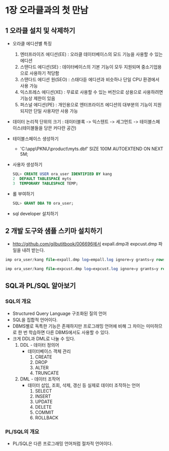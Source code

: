# 1장 오라클과의 첫 만남
## 1 오라클 설치 및 삭제하기
- 오라클 에디션별 특징
    1. 엔터프라이즈 에디션(EE) : 오라클 데이터베이스의 모드 기능을 사용할 수 있는 에디션
    2. 스탠다드 에디션(SE) : 데이터베이스의 기본 기능이 모두 지원되며 중소기업용으로 사용하기 적당함
    3. 스탠다드 에디션 원(SEO) : 스태다듣 에디션과 비슷하나 단일 CPU 환경에서 사용 가능
    4. 익스프레스 에디션(XE) : 무료로 사용할 수 있는 버전으로 상용으로 사용하려면 기능상 제한이 있음
    5. 퍼스널 에디션(PE) : 개인용으로 엔터프라이즈 에디션의 대부분의 기능이 지원되지만 단일 사용자만 사용 가능

- 데이터 논리적 단위의 크기 : 데이터블록 -> 익스텐트 -> 세그먼트 -> 테이블스페이스(테이블들을 당믄 커다란 공간)
- 테이블스페이스 생성하기
    - 'C:\app\PKNU\product\myts.dbf' SIZE 100M AUTOEXTEND ON NEXT 5M;
- 사용자 생성하기
    ```SQL
    SQL> CREATE USER ora_user IDENTIFIED BY kang
    2  DEFAULT TABLESPACE myts
    3  TEMPORARY TABLESPACE TEMP;
    ```
- 롤 부여하기
    ```SQL
    SQL> GRANT DBA TO ora_user;
    ```

- sql developer 설치하기
## 2 개발 도구와 샘플 스키마 설치하기
- http://github.com/gilbutitbook/006696에서 expall.dmp과 expcust.dmp 파일을 내려 받는다.
```sql
imp ora_user/kang file=expall.dmp log=empall.log ignore=y grants=y rows=y indexes=y full=y
```
```sql
imp ora_user/kang file=expcust.dmp log=expcust.log ignore=y grants=y rows=y indexes=y full=y
```
## SQL과 PL/SQL 알아보기
### SQL의 개요
- Structured Query Language 구조화된 질의 언어
- SQL을 집합적 언어이다.
- DBMS별로 독특한 기능은 존재하지만 프로그래밍 언어에 비해 그 차이는 미미하므로 한 번 학습하면 다른 DBMS에서도 사용할 수 있다.
- 크게 DDL과 DML로 나눌 수 있다.
    1. DDL - 데이터 정의어
        - 데이터베이스 객체 관리
            1. CREATE
            2. DROP
            3. ALTER
            4. TRUNCATE
    2. DML - 데이터 조작어
        - 데이터 삽입, 조회, 삭제, 갱신 등 실제로 데이터 조작하는 언어
            1. SELECT
            2. INSERT
            3. UPDATE
            4. DELETE
            5. COMMIT
            6. ROLLBACK

### PL/SQL의 개요
- PL/SQL은 다른 프로그래밍 언어처럼 절차적 언어이다.